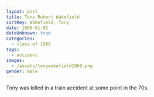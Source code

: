 ```yaml
---
layout: post
title: Tony Robert Wakefield
sortKey: Wakefield, Tony
date: 1900-01-01
dateUnknown: true
categories:
  - class-of-1969
tags:
  - accident
images:
  - /assets/tonywakefield1969.png
gender: male
---
```


Tony was killed in a train accident at some point in the 70s.
